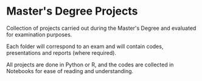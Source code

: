 # Master's Degree Projects
Collection of projects carried out during the Master's Degree and evaluated for examination purposes. 

Each folder will correspond to an exam and will contain codes, presentations and reports (where required). 

All projects are done in Python or R, and the codes are collected in Notebooks for ease of reading and understanding.
